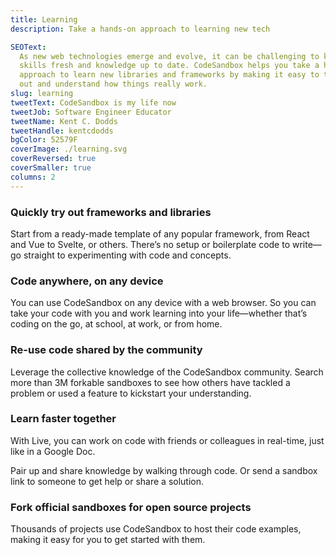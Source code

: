 ```yaml
---
title: Learning
description: Take a hands-on approach to learning new tech

SEOText:
  As new web technologies emerge and evolve, it can be challenging to keep your
  skills fresh and knowledge up to date. CodeSandbox helps you take a hands-on
  approach to learn new libraries and frameworks by making it easy to try things
  out and understand how things really work.
slug: learning
tweetText: CodeSandbox is my life now
tweetJob: Software Engineer Educator
tweetName: Kent C. Dodds
tweetHandle: kentcdodds
bgColor: 52579F
coverImage: ./learning.svg
coverReversed: true
coverSmaller: true
columns: 2
---
```


<div>

### Quickly try out frameworks and libraries

Start from a ready-made template of any popular framework, from React and Vue to
Svelte, or others. There’s no setup or boilerplate code to write—go straight to
experimenting with code and concepts.

</div>

<div>

### Code anywhere, on any device

You can use CodeSandbox on any device with a web browser. So you can take your
code with you and work learning into your life—whether that’s coding on the go,
at school, at work, or from home.

</div>

<div>

### Re-use code shared by the community

Leverage the collective knowledge of the CodeSandbox community. Search more than
3M forkable sandboxes to see how others have tackled a problem or used a feature
to kickstart your understanding.

</div>

<div>

### Learn faster together

With Live, you can work on code with friends or colleagues in real-time, just
like in a Google Doc.

Pair up and share knowledge by walking through code. Or send a sandbox link to
someone to get help or share a solution.

</div>

<div>

### Fork official sandboxes for open source projects

Thousands of projects use CodeSandbox to host their code examples, making it
easy for you to get started with them.

</div>

